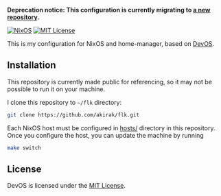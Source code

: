 **Deprecation notice: This configuration is currently migrating to [a new repository](https://github.com/akirak/nix-config).**

[![NixOS](https://img.shields.io/badge/NixOS-unstable-blue.svg?style=flat&logo=NixOS&logoColor=white)](https://nixos.org)
[![MIT License](https://img.shields.io/github/license/divnix/devos)][mit]

This is my configuration for NixOS and home-manager, based on [DevOS][devos].

## Installation

This repository is currently made public for referencing, so it may not be possible
to run it on your machine.

I clone this repository to `~/flk` directory:

```sh
git clone https://github.com/akirak/flk.git
```

Each NixOS host must be configured in [hosts/](hosts/) directory in this repository.
Once you configure the host, you can update the machine by running

```sh
make switch
```

## License
DevOS is licensed under the [MIT License][mit].

[mit]: https://mit-license.org
[devos]: https://github.com/divnix/devos
